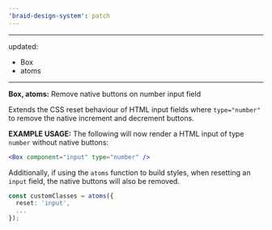 ```yaml
---
'braid-design-system': patch
---
```


---
updated:
  - Box
  - atoms
---

**Box, atoms:** Remove native buttons on number input field

Extends the CSS reset behaviour of HTML input fields where `type="number"` to remove the native increment and decrement buttons.

**EXAMPLE USAGE:**
The following will now render a HTML input of type `number` without native buttons:

```jsx
<Box component="input" type="number" />
```

Additionally, if using the `atoms` function to build styles, when resetting an `input` field, the native buttons will also be removed.

```ts
const customClasses = atoms({
  reset: 'input',
  ...
});
```
